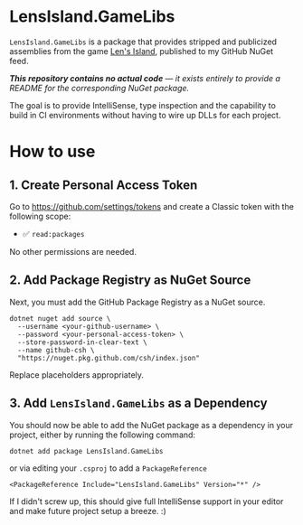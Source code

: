 # LensIsland.GameLibs

`LensIsland.GameLibs` is a package that provides stripped and publicized assemblies from the game [Len's Island], published to my GitHub NuGet feed.

_**This repository contains no actual code** — it exists entirely to provide a README for the corresponding NuGet package._

The goal is to provide IntelliSense, type inspection and the capability to build in CI environments without having to wire up DLLs for each project.

# How to use

## 1. Create Personal Access Token

Go to https://github.com/settings/tokens and create a Classic token with the following scope:
- ✅ `read:packages`
  
No other permissions are needed.

## 2. Add Package Registry as NuGet Source

Next, you must add the GitHub Package Registry as a NuGet source.

```
dotnet nuget add source \
  --username <your-github-username> \
  --password <your-personal-access-token> \
  --store-password-in-clear-text \
  --name github-csh \
  "https://nuget.pkg.github.com/csh/index.json"
```

Replace placeholders appropriately.

## 3. Add `LensIsland.GameLibs` as a Dependency

You should now be able to add the NuGet package as a dependency in your project, either by running the following command:

```
dotnet add package LensIsland.GameLibs
```
or via editing your `.csproj` to add a `PackageReference`
```
<PackageReference Include="LensIsland.GameLibs" Version="*" />
```

If I didn't screw up, this should give full IntelliSense support in your editor and make future project setup a breeze. :)

[Len's Island]: https://store.steampowered.com/app/1335830/Lens_Island/
